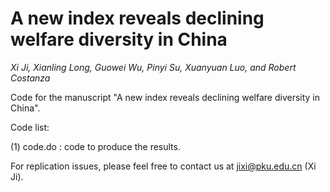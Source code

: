 # A new index reveals declining welfare diversity in China
*Xi Ji, Xianling Long, Guowei Wu, Pinyi Su, Xuanyuan Luo, and Robert Costanza*

Code for the manuscript "A new index reveals declining welfare diversity in China".

Code list: 

(1) code.do : code to produce the results.

For replication issues, please feel free to contact us at jixi@pku.edu.cn (Xi Ji).
